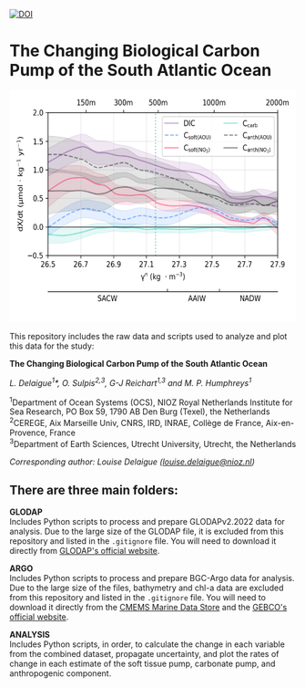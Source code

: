 [![DOI](https://zenodo.org/badge/827966432.svg)](https://zenodo.org/doi/10.5281/zenodo.12735205)

# The Changing Biological Carbon Pump of the South Atlantic Ocean

<img src="ANALYSIS/figs/plot_change_co2_pumps.png" width="860.5" height="405" />

This repository includes the raw data and scripts used to analyze and plot this data for the study:

**The Changing Biological Carbon Pump of the South Atlantic Ocean**

*L. Delaigue<sup>1</sup>\*, O. Sulpis<sup>2,3</sup>, G-J Reichart<sup>1,3</sup> and M. P. Humphreys<sup>1</sup>*

<sup>1</sup>Department of Ocean Systems (OCS), NIOZ Royal Netherlands Institute for Sea Research, PO Box 59, 1790 AB Den Burg (Texel), the Netherlands  
<sup>2</sup>CEREGE, Aix Marseille Univ, CNRS, IRD, INRAE, Collège de France, Aix-en-Provence, France  
<sup>3</sup>Department of Earth Sciences, Utrecht University, Utrecht, the Netherlands

*Corresponding author: Louise Delaigue ([louise.delaigue@nioz.nl](mailto:louise.delaigue@nioz.nl))*

## There are three main folders:
**GLODAP**  
   Includes Python scripts to process and prepare GLODAPv2.2022 data for analysis. Due to the large size of the GLODAP file, it is excluded from this repository and listed in the `.gitignore` file. You will need to download it directly from [GLODAP's official website](https://www.glodap.info).
   
**ARGO**  
   Includes Python scripts to process and prepare BGC-Argo data for analysis. Due to the large size of the files, bathymetry and chl-a data are excluded from this repository and listed in the `.gitignore` file. You will need to download it directly from the [CMEMS Marine Data Store](https://data.marine.copernicus.eu/product/MULTIOBS_GLO_BIO_BGC_3D_REP_015_010/description) and the [GEBCO's official website](https://download.gebco.net/).

**ANALYSIS**  
   Includes Python scripts, in order, to calculate the change in each variable from the combined dataset, propagate uncertainty, and plot the rates of change in each estimate of the soft tissue pump, carbonate pump, and anthropogenic component.
